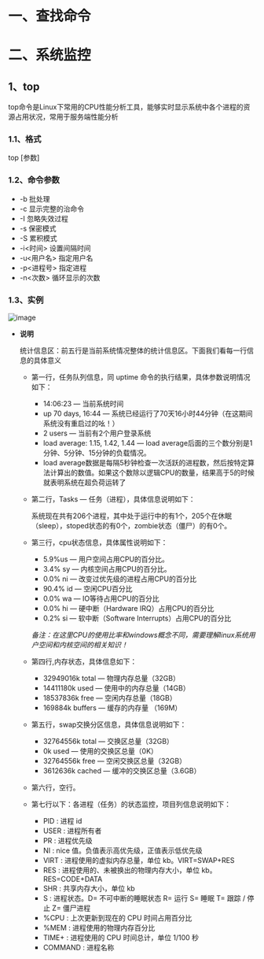 

# 一、查找命令

# 二、系统监控

## 1、top

top命令是Linux下常用的CPU性能分析工具，能够实时显示系统中各个进程的资源占用状况，常用于服务端性能分析

### 1.1、格式

top [参数]

### 1.2、命令参数
- -b 批处理
- -c 显示完整的治命令
- -I 忽略失效过程
- -s 保密模式
- -S 累积模式
- -i<时间> 设置间隔时间
- -u<用户名> 指定用户名
- -p<进程号> 指定进程
- -n<次数> 循环显示的次数

### 1.3、实例
![image](https://github.com/chenlanqing/learningNote/blob/master/Java/线上问题排查/image/top.jpg)

- **说明**

    统计信息区：前五行是当前系统情况整体的统计信息区。下面我们看每一行信息的具体意义

    - 第一行，任务队列信息，同 uptime 命令的执行结果，具体参数说明情况如下：

        - 14:06:23 — 当前系统时间
        - up 70 days, 16:44 — 系统已经运行了70天16小时44分钟（在这期间系统没有重启过的吆！）
        - 2 users — 当前有2个用户登录系统
        - load average: 1.15, 1.42, 1.44 — load average后面的三个数分别是1分钟、5分钟、15分钟的负载情况。
        - load average数据是每隔5秒钟检查一次活跃的进程数，然后按特定算法计算出的数值。如果这个数除以逻辑CPU的数量，结果高于5的时候就表明系统在超负荷运转了

    - 第二行，Tasks — 任务（进程），具体信息说明如下：

        系统现在共有206个进程，其中处于运行中的有1个，205个在休眠（sleep），stoped状态的有0个，zombie状态（僵尸）的有0个。

    - 第三行，cpu状态信息，具体属性说明如下：

        - 5.9%us — 用户空间占用CPU的百分比。
        - 3.4% sy — 内核空间占用CPU的百分比。
        - 0.0% ni — 改变过优先级的进程占用CPU的百分比
        - 90.4% id — 空闲CPU百分比
        - 0.0% wa — IO等待占用CPU的百分比
        - 0.0% hi — 硬中断（Hardware IRQ）占用CPU的百分比
        - 0.2% si — 软中断（Software Interrupts）占用CPU的百分比

        *备注：在这里CPU的使用比率和windows概念不同，需要理解linux系统用户空间和内核空间的相关知识！*

    - 第四行,内存状态，具体信息如下：

        - 32949016k total — 物理内存总量（32GB）
        - 14411180k used — 使用中的内存总量（14GB）
        - 18537836k free — 空闲内存总量（18GB）
        - 169884k buffers — 缓存的内存量 （169M）   

    - 第五行，swap交换分区信息，具体信息说明如下：

        - 32764556k total — 交换区总量（32GB）
        - 0k used — 使用的交换区总量（0K）
        - 32764556k free — 空闲交换区总量（32GB）
        - 3612636k cached — 缓冲的交换区总量（3.6GB）

    - 第六行，空行。
    
    - 第七行以下：各进程（任务）的状态监控，项目列信息说明如下：
        - PID : 进程 id
        - USER : 进程所有者
        - PR : 进程优先级
        - NI : nice 值。负值表示高优先级，正值表示低优先级
        - VIRT : 进程使用的虚拟内存总量，单位 kb。VIRT=SWAP+RES
        - RES : 进程使用的、未被换出的物理内存大小，单位 kb。RES=CODE+DATA
        - SHR : 共享内存大小，单位 kb
        - S : 进程状态。D= 不可中断的睡眠状态 R= 运行 S= 睡眠 T= 跟踪 / 停止 Z= 僵尸进程
        - %CPU : 上次更新到现在的 CPU 时间占用百分比
        - %MEM : 进程使用的物理内存百分比
        - TIME+ : 进程使用的 CPU 时间总计，单位 1/100 秒
        - COMMAND : 进程名称






